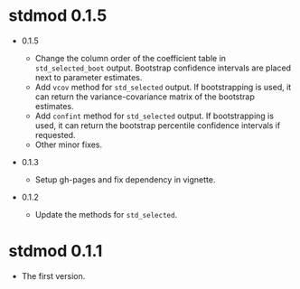 # stdmod 0.1.5

- 0.1.5

    - Change the column order of the coefficient table
      in `std_selected_boot` output. Bootstrap confidence
      intervals are placed next to parameter estimates.
    - Add `vcov` method for `std_selected` output. If bootstrapping is used,
      it can return the variance-covariance matrix of the bootstrap estimates.
    - Add `confint` method for `std_selected` output. If bootstrapping is used,
      it can return the bootstrap percentile confidence intervals if requested.
    - Other minor fixes.

- 0.1.3

    - Setup gh-pages and fix dependency in vignette.

- 0.1.2

    - Update the methods for `std_selected`.

# stdmod 0.1.1

- The first version.
